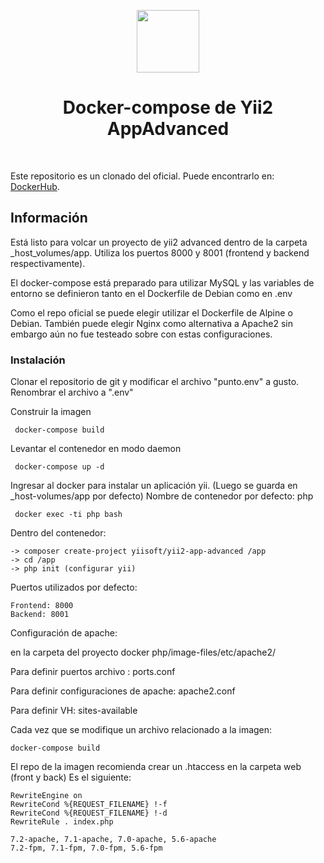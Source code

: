 <p align="center">
    <a href="https://www.docker.com/" target="_blank">
        <img src="https://www.docker.com/sites/default/files/mono_vertical_large.png" height="100px">
    </a>
    <h1 align="center">Docker-compose de Yii2 AppAdvanced </h1>
    <br>
</p>


Este repositorio es un clonado del oficial. Puede encontrarlo en: [DockerHub](https://hub.docker.com/r/yiisoftware/yii2-php/). 
## Información

Está listo para volcar un proyecto de yii2 advanced dentro de la carpeta _host_volumes/app. 
Utiliza los puertos 8000 y 8001 (frontend y backend respectivamente).

El docker-compose está preparado para utilizar MySQL y las variables de entorno se definieron tanto en el Dockerfile de Debian como en .env

Como el repo oficial se puede elegir utilizar el Dockerfile de Alpine o Debian. También puede elegir Nginx como alternativa a Apache2 sin embargo aún no fue testeado sobre con estas configuraciones.


### Instalación


Clonar el repositorio de git y modificar el archivo "punto.env" a gusto. Renombrar el archivo a ".env"

Construir la imagen
```
 docker-compose build
```

Levantar el contenedor en modo daemon
```
 docker-compose up -d
```

Ingresar al docker para instalar un aplicación yii. 
(Luego se guarda en _host-volumes/app por defecto)
Nombre de contenedor por defecto: php

```
 docker exec -ti php bash 
```

Dentro del contenedor:

```
-> composer create-project yiisoft/yii2-app-advanced /app
-> cd /app
-> php init (configurar yii)
```
Puertos utilizados por defecto: 
```
Frontend: 8000
Backend: 8001

```
Configuración de apache:

en la carpeta del proyecto docker php/image-files/etc/apache2/

Para definir puertos archivo : ports.conf

Para definir configuraciones de apache: apache2.conf

Para definir VH: sites-available

Cada vez que se modifique un archivo relacionado a la imagen:

```
docker-compose build

```
El repo de la imagen recomienda crear un .htaccess en la carpeta web (front y back)
Es el siguiente:

```
RewriteEngine on
RewriteCond %{REQUEST_FILENAME} !-f
RewriteCond %{REQUEST_FILENAME} !-d
RewriteRule . index.php
```

```
7.2-apache, 7.1-apache, 7.0-apache, 5.6-apache
7.2-fpm, 7.1-fpm, 7.0-fpm, 5.6-fpm
```

